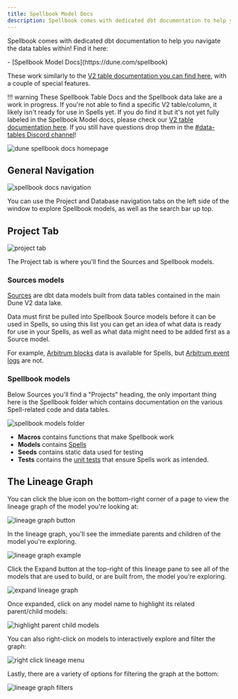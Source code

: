 ```yaml
---
title: Spellbook Model Docs
description: Spellbook comes with dedicated dbt documentation to help you navigate the data within!
---
```


Spellbook comes with dedicated dbt documentation to help you navigate the data tables within! Find it here:

<div class="grid cards" markdown>
- [Spellbook Model Docs](https://dune.com/spellbook)
</div>

These work similarly to the [V2 table documentation you can find here](../raw/index.md), with a couple of special features.

!!! warning
    These Spellbook Table Docs and the Spellbook data lake are a work in progress. If you're not able to find  a specific V2 table/column, it likely isn't ready for use in Spells yet. If you do find it but it's not yet fully labeled in the Spellbook Model docs, please check our [V2 table documentation here](../tables/v2/raw/). If you still have questions drop them in the [#data-tables Discord channel](https://discord.com/channels/757637422384283659/757893948428517376)!

![dune spellbook docs homepage](images/dune-spellbook-docs-homepage.png)

## General Navigation

![spellbook docs navigation](images/spellbook-docs-navigation.png)

You can use the Project and Database navigation tabs on the left side of the window to explore Spellbook models, as well as the search bar up top.

## Project Tab

![project tab](images/project-tab.png)

The Project tab is where you'll find the Sources and Spellbook models.

### Sources models

[Sources](../../spellbook/getting-started/data-sources.md) are dbt data models built from data tables contained in the main Dune V2 data lake.

Data must first be pulled into Spellbook Source models before it can be used in Spells, so using this list you can get an idea of what data is ready for use in your Spells, as well as what data might need to be added first as a Source model.

For example, [Arbitrum blocks](../tables/v2/raw/arbitrum/blocks/) data is available for Spells, but [Arbitrum event logs](../tables/v2/raw/arbitrum/event-logs/) are not.

### Spellbook models

Below Sources you'll find a "Projects" heading, the only important thing here is the Spellbook folder which contains documentation on the various Spell-related code and data tables.

![spellbook models folder](images/spellbook-models-folder.png)

- **Macros** contains functions that make Spellbook work
- **Models** contains [Spells](../../spellbook/getting-started/spells.md)
- **Seeds** contains static data used for testing
- **Tests** contains the [unit tests](../../spellbook/getting-started/tests.md) that ensure Spells work as intended.

## The Lineage Graph
You can click the blue icon on the bottom-right corner of a page to view the lineage graph of the model you're looking at:

![lineage graph button](images/lineage-graph-button.png)

In the lineage graph, you'll see the immediate parents and children of the model you're exploring. 

![lineage graph example](images/lineage-graph-example.png)

Click the Expand button at the top-right of this lineage pane to see all of the models that are used to build, or are built from, the model you're exploring.

![expand lineage graph](images/expand-lineage-graph.gif)

Once expanded, click on any model name to highlight its related parent/child models:

![highlight parent child models](images/highlight-parent-child-models.gif)

You can also right-click on models to interactively explore and filter the graph:

![right click lineage menu](images/right-click-lineage-menu.png)

Lastly, there are a variety of options for filtering the graph at the bottom:

![lineage graph filters](images/lineage-graph-filters.png)